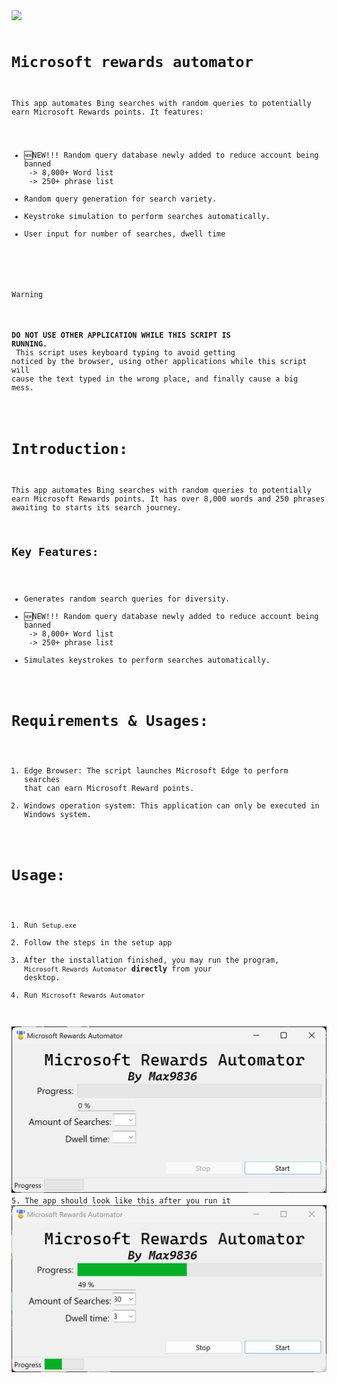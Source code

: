 <IMG style="margin-left: auto;margin-right: auto;" SRC="/No need to download - source file/Latest update gif.gif">
<code>

# Microsoft rewards automator
This app automates Bing searches with random queries to potentially earn Microsoft Rewards points. It features:

* 🆕NEW!!! Random query database newly added to reduce account being banned<br>
-> 8,000+ Word list<br>
-> 250+ phrase list<br>
* Random query generation for search variety.
* Keystroke simulation to perform searches automatically.
* User input for number of searches, dwell time

> [!WARNING]
> **DO NOT USE OTHER APPLICATION WHILE THIS SCRIPT IS RUNNING.** <br>
> This script uses keyboard typing to avoid getting noticed by the browser, using other applications while this script will cause the text typed in the wrong place, and finally cause a big mess.

# Introduction:
This app automates Bing searches with random queries to potentially earn Microsoft Rewards points. It has over 8,000 words and 250 phrases awaiting to starts its search journey.

## Key Features:
* Generates random search queries for diversity.
* 🆕NEW!!! Random query database newly added to reduce account being banned<br>
-> 8,000+ Word list<br>
-> 250+ phrase list<br>
* Simulates keystrokes to perform searches automatically.

# Requirements & Usages:

1. Edge Browser: The script launches Microsoft Edge to perform searches that can earn Microsoft Reward points.
2. Windows operation system: This application can only be executed in Windows system.

# Usage:
1. Run `Setup.exe`
2. Follow the steps in the setup app
3. After the installation finished, you may run the program, `Microsoft Rewards Automator` <b>directly</b> from your desktop.
4. Run `Microsoft Rewards Automator`
<img src="/No need to download - source file/App image 1.png">
5. The app should look like this after you run it
</code>
<img src="/No need to download - source file/App image 2.png">
